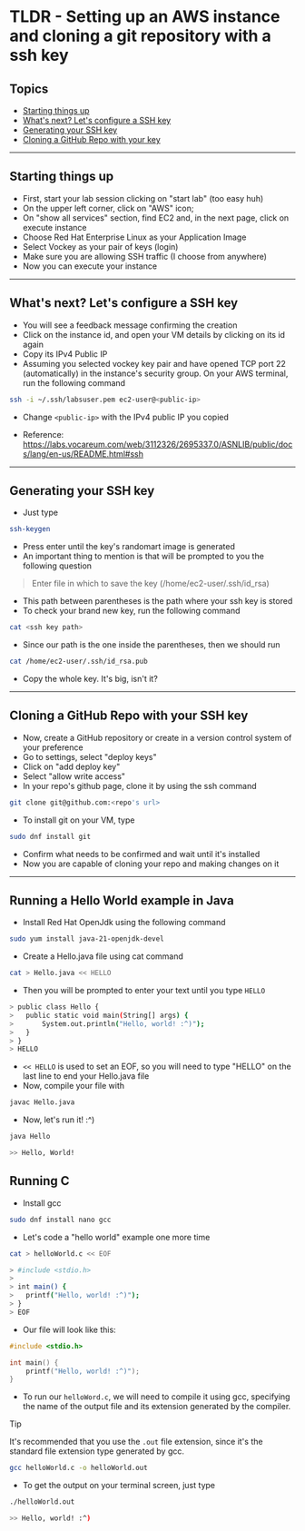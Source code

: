 # TLDR - Setting up an AWS instance and cloning a git repository with a ssh key

## Topics
- [Starting things up](#starting-things-up)
- [What's next? Let's configure a SSH key](#whats-next-lets-configure-a-ssh-key)
- [Generating your SSH key](#generating-your-ssh-key)
- [Cloning a GitHub Repo with your key](#cloning-a-github-repo-with-your-ssh-key)

---

## Starting things up
- First, start your lab session clicking on "start lab" (too easy huh)
- On the upper left corner, click on "AWS" icon;
- On "show all services" section, find EC2 and, in the next page, click on execute instance
- Choose Red Hat Enterprise Linux as your Application Image
- Select Vockey as your pair of keys (login)
- Make sure you are allowing SSH traffic (I choose from anywhere)
- Now you can execute your instance

---

## What's next? Let's configure a SSH key
- You will see a feedback message confirming the creation
- Click on the instance id, and open your VM details by clicking on its id again
- Copy its IPv4 Public IP
- Assuming you selected vockey key pair and have opened TCP port 22 (automatically) in the instance's security group. On your AWS terminal, run the following command

```bash
ssh -i ~/.ssh/labsuser.pem ec2-user@<public-ip>
```

- Change `<public-ip>` with the IPv4 public IP you copied
	
- Reference: https://labs.vocareum.com/web/3112326/2695337.0/ASNLIB/public/docs/lang/en-us/README.html#ssh

---

## Generating your SSH key
- Just type
	
```bash
ssh-keygen
```
	
- Press enter until the key's randomart image is generated
- An important thing to mention is that will be prompted to you the following question
	
> Enter file in which to save the key (/home/ec2-user/.ssh/id_rsa)

- This path between parentheses is the path where your ssh key is stored
- To check your brand new key, run the following command

```bash
cat <ssh key path>
```
	
- Since our path is the one inside the parentheses, then we should run

```bash
cat /home/ec2-user/.ssh/id_rsa.pub
```

- Copy the whole key. It's big, isn't it?

---

## Cloning a GitHub Repo with your SSH key
- Now, create a GitHub repository or create in a version control system of your preference
- Go to settings, select "deploy keys"
- Click on "add deploy key"
- Select "allow write access"
- In your repo's github page, clone it by using the ssh command

```bash
git clone git@github.com:<repo's url>
```

- To install git on your VM, type

```bash
sudo dnf install git
```

- Confirm what needs to be confirmed and wait until it's installed
- Now you are capable of cloning your repo and making changes on it 

---

## Running a Hello World example in Java
- Install Red Hat OpenJdk using the following command

```bash
sudo yum install java-21-openjdk-devel
```

- Create a Hello.java file using cat command

```bash
cat > Hello.java << HELLO
```
- Then you will be prompted to enter your text until you type `HELLO`

```bash
> public class Hello {
>	public static void main(String[] args) {
>		System.out.println("Hello, world! :^)");
>	}
> }
> HELLO
```

- `<< HELLO` is used to set an EOF, so you will need to type "HELLO" on the last line to end your Hello.java file
- Now, compile your file with

```bash
javac Hello.java
```

- Now, let's run it! :^)

```bash
java Hello
```

```bash
>> Hello, World!
```
## Running C
- Install gcc
```bash
sudo dnf install nano gcc
```

- Let's code a "hello world" example one more time

```bash
cat > helloWorld.c << EOF

```

```bash
> #include <stdio.h>
>
> int main() {
>   printf("Hello, world! :^)");
> }
> EOF
```

- Our file will look like this:

```c
#include <stdio.h>

int main() {
    printf("Hello, world! :^)");
}
```

- To run our `helloWord.c`, we will need to compile it using gcc, specifying the name of the output file and its extension generated by the compiler.

> [!TIP]
> It's recommended that you use the `.out` file extension, since it's the standard file extension type generated by gcc.

```bash
gcc helloWorld.c -o helloWorld.out
```

- To get the output on your terminal screen, just type

```bash
./helloWorld.out
```

```bash
>> Hello, world! :^)
```
